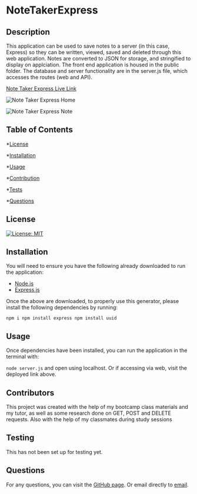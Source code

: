 # NoteTakerExpress

## Description

This application can be used to save notes to a server (in this case, Express) so they can be written, viewed, saved and deleted through this web application. Notes are converted to JSON for storage, and stringified to display on applciation. The front end application is housed in the public folder. The database and server functionality are in the server.js file, which accesses the routes (web and API).

[Note Taker Express Live Link](https://drive.google.com/file/d/1F5nKVIAQ5wTZPbYdis90Nugyp6QNgmEs/view)

![Note Taker Express Home](/public/assets/images/homepage.png)

![Note Taker Express Note](/public/assets/images/notepage.png)

 ## Table of Contents

  *[License](#license)

  *[Installation](#installation)

  *[Usage](#usage)

  *[Contribution](#contribution)

  *[Tests](#tests)

  *[Questions](#questions)

## License

[![License: MIT](https://img.shields.io/badge/License-MIT-yellow?style=plastic.svg)](https://opensource.org/licenses/MIT)

## Installation

You will need to ensure you have the following already downloaded to run the application:

* [Node.js](https://nodejs.org/)
* [Express.js](https://expressjs.com/)

Once the above are downloaded, to properly use this generator, please install the following dependencies by running:

`
npm i
npm install express
npm install uuid
`

## Usage

Once dependencies have been installed, you can run the application in the terminal with:

`
node server.js
`
and open using localhost. Or if accessing via web, visit the deployed link above.

## Contributors

This project was created with the help of my bootcamp class materials and my tutor, as well as some research done on GET, POST and DELETE requests. Also with the help of my classmates during study sessions

## Testing

This has not been set up for testing yet.

## Questions

For any questions, you can visit the [GitHub page](https://github.com/deck-jessica).
  Or email directly to [email](mailto:deck.jessica@gmail.com).